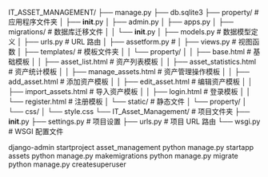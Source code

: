 IT_ASSET_MANAGEMENT/
├── manage.py
├── db.sqlite3
├── property/                  # 应用程序文件夹
│   ├── __init__.py
│   ├── admin.py
│   ├── apps.py
│   ├── migrations/          # 数据库迁移文件
│   │   └── __init__.py
│   ├── models.py            # 数据模型定义
│   ├── urls.py              # URL 路由
│   ├── assetform.py         # 
│   ├── views.py             # 视图函数
│   ├── templates/           # 模板文件夹
│   │   └── property/
│   │       ├── base.html    # 基础模板
│   │       ├── asset_list.html  # 资产列表模板
│   │       ├── asset_statistics.html  # 资产统计模板
│   │       ├── manage_assets.html  # 资产管理操作模板
│   │       ├── add_asset.html    # 添加资产模板
│   │       ├── edit_asset.html   # 编辑资产模板
│   │       ├── import_assets.html # 导入资产模板
│   │       ├── login.html    # 登录模板
│   │       └── register.html  # 注册模板
│   └── static/              # 静态文件
│       └── property/
│           └── css/
│               └── style.css
└── IT_Asset_Management/              # 项目文件夹
    ├── __init__.py
    ├── settings.py          # 项目设置
    ├── urls.py              # 项目 URL 路由
    └── wsgi.py              # WSGI 配置文件




django-admin startproject asset_management
python manage.py startapp assets
python manage.py makemigrations
python manage.py migrate
python manage.py createsuperuser

